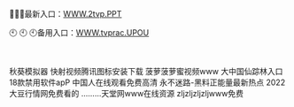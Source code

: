 <p>
	🐑🐑🐑最新入口：<a href="http://www.baidu.com/link?url=6MA2SWnO3Raqke39an_0PUxosM6ZrUGzi1BN9tNnlPW&wd">WWW.2tvp.PPT</a> 
	<p>
		🕙
🕙
🕙备用入口：<a href="http://www.baidu.com/link?url=6MA2SWnO3Raqke39an_0PUxosM6ZrUGzi1BN9tNnlPW&wd">WWW.tvprac.UPOU</a> 
	</p>
	<p>
		<br />
	</p>
	<p>
		秋葵模拟器
快射视频腾讯图标安装下载
菠萝菠萝蜜视频www
大中国仙踪林入口
18款禁用软件apP
中国人在线观看免费高清
永不迷路-黑料正能量最新热点
2022大豆行情网免费看的
.........天堂网www在线资源
zljzljzljzljwww免费
	</p>
